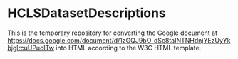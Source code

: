 HCLSDatasetDescriptions
=======================

This is the temporary repository for converting the Google document at https://docs.google.com/document/d/1zGQJ9bO_dSc8taINTNHdnjYEzUyYkbjglrcuUPuoITw into HTML according to the W3C HTML template.
